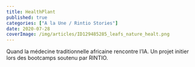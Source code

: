 ```yaml
---
title: HealthPlant
published: true
categories: ["A la Une / Rintio Stories"]
date: 2020-07-28
coverImage: /img/articles/ID129485285_leafs_nature_healt.png
---
```


Quand la médecine traditionnelle africaine rencontre l’IA. Un projet initier lors des bootcamps soutenu par RINTIO.


